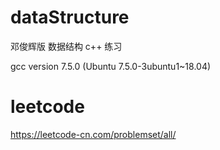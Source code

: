 # dataStructure
邓俊辉版 数据结构 c++ 练习

gcc version 7.5.0 (Ubuntu 7.5.0-3ubuntu1~18.04)

# leetcode
https://leetcode-cn.com/problemset/all/

